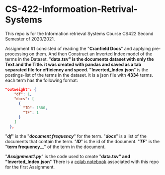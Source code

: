 # CS-422-Informoation-Retrival-Systems
This repo is for the Information retrieval Systems Course CS422 Second Semester of 2020/2021.

Assignment #1 consisted of reading the "**Cranfield Docs**" and applying pre-processing on them. And then Construct an Inverted Index model of the terms in the Dataset.
"**data.tsv**__" is the documents dataset with only the Text and the Title. it was created with pandas and saved as a tab separated file for efficiency and speed.
"**Inverted_Index.json**__" is the postings-list of the terms in the dataset. it is a json file with **4334** terms. each term has the following format:
```json
"outweight": {
    "df": 1,
    "docs": [
      {
        "ID": 1380,
        "TF": 1
      }
    ]
  },
```
"**_df_**" is the "_**document frequency**_" for the term. "**_docs_**" is a list of the documents that contain the term. "**_ID_**" is the id of the document. "**_TF_**" is the "**term frequency**__" of the term in the document. 

"**_Assignment1.py_**" is the code used to create "**data.tsv**__" and "**Inverted_Index.json**__"
There is a [colab notebook](https://colab.research.google.com/drive/1LgDM_C5xpNiZHO-J9WIOpoD9l4kHWGrM?usp=sharing) associated with this repo for the first Assignment.
